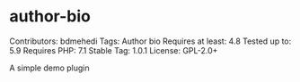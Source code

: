 # author-bio
Contributors: bdmehedi
Tags: Author bio
Requires at least: 4.8
Tested up to: 5.9
Requires PHP: 7.1
Stable Tag: 1.0.1
License: GPL-2.0+

A simple demo plugin
